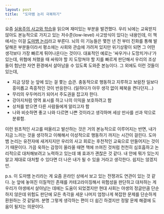 ```yaml
---
layout: post
title:  "도마뱀 논리 극복하기"
---
```


요즘 [실용주의 사고와 학습]을 읽으며 재미있는 부분을 발견했다. 우리 뇌에는 교육받지 않아도 본능적으로 가지고 있는 저수준(low-level) 사고방식이 있다는 내용인데, 이 책에서는 이걸 [도마뱀 논리]라고 부른다. 뇌의 이 기능들은 몇천 년 전 부터 진화를 통해 발달해온 부분들이라서 평소에는 사회와 관습에 가려져 있지만 위기상황이 되면 그 어떤 생각보다 가장 빠르게 튀어나온다는 것이다. 대표적인 예로는 '싸우거나 도망치거나'가 있는데, 위협에 처했을 때 싸워야 할 지 도망쳐야 할 지를 빠르게 판단해서 우리의 조상들이 험난한 자연 환경에서 살아남을 수 있도록 도와준 본능이다. 그 외에도 이런 것들이 있는데,

- 지금 당장 눈 앞에 있는 걸 쫓는 습관. 충동적으로 행동하고 지루하고 보람찬 일보다 흥미롭고 즉흥적인 것이 반응한다. (일하다가 아무 생각 없이 페북을 켠다던지...)
- 무리의 우두머리가 되어서 주도권을 잡고자 한다.
- 강아지처럼 영역 표시를 하고 나의 이익을 보호하려고 함
- 상처를 받으면 다른 사람들에게 알리고자 함
- 나와 비슷하면 좋고 나와 다르면 나쁜 것이라고 생각하며 세상 만사를 선과 악으로 분류함.

이런 원초적인 사고를 떠올리고 발산하는 것은 거의 본능적으로 이루어지는 반면, 내가 지금 느끼는 것을 생각하고 이해해서 이성적으로 행동하기 까지는 시간이 걸린다. 도마뱀 논리는 유전자에 새겨지지만 우리의 사고 회로는 후천적인 교육으로 만들어지는 것이기 때문이다. 가끔 욱하는 감정이 올라올 때면 책에 쓰여진 것처럼 천천히 심호흡하고 논리적으로 대처해보려고 노력하고 있는데 꽤 효과가 괜찮은 것 같다. 내 안에 뭐가 있는지 알고 제대로 대처할 수 있다면 더 나은 내가 될 수 있을 거라고 생각한다. 쉽지는 않겠지만.

p.s. 이 도마뱀 논리라는 게 요즘 온라인 상에서 보고 있는 전쟁과도 연관이 있는 것 같다. 눈 앞에 놓여진 이질적인 존재를 카테고라이징해서 위험성을 판단하고 대처하는 게 우리가 야생에서 살아남는 데에는 도움이 되었겠지만 현대 사회는 야생의 정글만큼 단순하지 않은데 위험도 판단에 모든 촉각을 세운 나머지 엄청나게 복잡한 문제를 단순하게 환원하는 것 같달까. 분명 그렇게 생각하는 편이 더 쉽긴 하겠지만 정말 문제 해결에 도움이 될지는 의문이다.

[도마뱀 논리]: https://www.psychologytoday.com/blog/where-addiction-meets-your-brain/201404/your-lizard-brain
[실용주의 사고와 학습]: http://wikibook.co.kr/pragmatic-thinking-and-learning/

